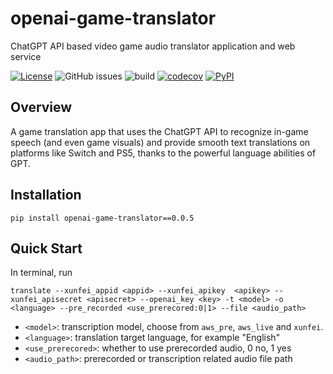 # openai-game-translator
ChatGPT API based video game audio translator application and web service

[![License](https://img.shields.io/badge/License-Apache_2.0-blue.svg)](https://opensource.org/licenses/Apache-2.0)
![GitHub issues](https://img.shields.io/github/issues/Erisae/openai-game-translator)
![build](https://github.com/Erisae/openai-game-translator/actions/workflows/build.yml/badge.svg)
[![codecov](https://codecov.io/gh/Erisae/openai-game-translator/branch/main/graph/badge.svg?token=NI2HGVWMKI)](https://codecov.io/gh/Erisae/openai-game-translator)
[![PyPI](https://img.shields.io/pypi/v/openai-game-translator)](https://pypi.org/project/openai-game-translator/)


## Overview
A game translation app that uses the ChatGPT API to recognize in-game speech (and even game visuals) and provide smooth text translations on platforms like Switch and PS5, thanks to the powerful language abilities of GPT.

## Installation
```shell
pip install openai-game-translator==0.0.5
```

## Quick Start
In terminal, run
```shell
translate --xunfei_appid <appid> --xunfei_apikey  <apikey> --xunfei_apisecret <apisecret> --openai_key <key> -t <model> -o <language> --pre_recorded <use_prerecored:0|1> --file <audio_path>
```
- `<model>`: transcription model, choose from `aws_pre`, `aws_live` and `xunfei`.
- `<language>`: translation target language, for example "English"
- `<use_prerecored>`: whether to use prerecorded audio, 0 no, 1 yes
- `<audio_path>`: prerecorded or transcription related audio file path



